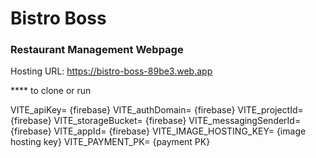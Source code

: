 # Bistro Boss 
<h3>Restaurant Management Webpage</h3> 

Hosting URL: https://bistro-boss-89be3.web.app 



**** to clone or run  

 VITE_apiKey= {firebase}
 VITE_authDomain= {firebase}
 VITE_projectId= {firebase}
 VITE_storageBucket= {firebase}
 VITE_messagingSenderId= {firebase}
 VITE_appId= {firebase}
 VITE_IMAGE_HOSTING_KEY= {image hosting key}
 VITE_PAYMENT_PK= {payment PK}
